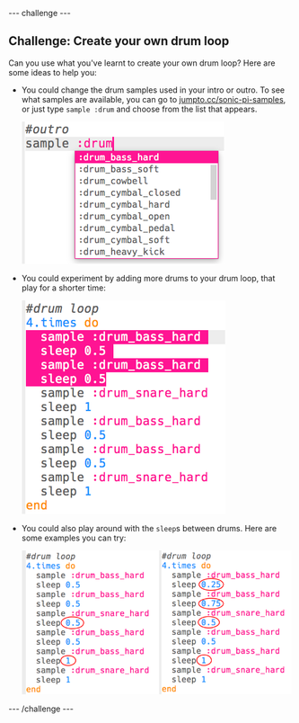 --- challenge ---

## Challenge: Create your own drum loop

Can you use what you've learnt to create your own drum loop? Here are some ideas to help you:

+ You could change the drum samples used in your intro or outro. To see what samples are available, you can go to <a href="http://jumpto.cc/sonic-pi-samples">jumpto.cc/sonic-pi-samples</a>, or just type `sample :drum` and choose from the list that appears.

    ![screenshot](images/drum-outro-challenge.png)

+ You could experiment by adding more drums to your drum loop, that play for a shorter time:

    ![screenshot](images/drum-beat-challenge-1.png)

+ You could also play around with the `sleep`s between drums. Here are some examples you can try:

    ![screenshot](images/drum-beat-challenge-2.png)

--- /challenge ---